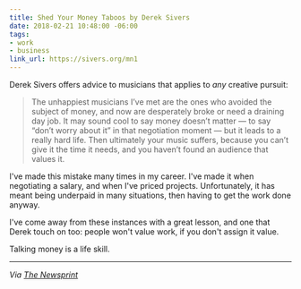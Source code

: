 ```yaml
---
title: Shed Your Money Taboos by Derek Sivers
date: 2018-02-21 10:48:00 -06:00
tags:
- work
- business
link_url: https://sivers.org/mn1
---
```


Derek Sivers offers advice to musicians that applies to *any* creative pursuit:

> The unhappiest musicians I’ve met are the ones who avoided the subject of money, and now are desperately broke or need a draining day job. It may sound cool to say money doesn’t matter — to say “don’t worry about it” in that negotiation moment — but it leads to a really hard life. Then ultimately your music suffers, because you can’t give it the time it needs, and you haven’t found an audience that values it.

I've made this mistake many times in my career. I've made it when negotiating a salary, and when I've priced projects. Unfortunately, it has meant being underpaid in many situations, then having to get the work done anyway.

I've come away from these instances with a great lesson, and one that Derek touch on too: people won't value work, if you don't assign it value.

Talking money is a life skill. 

---

*Via [The Newsprint](https://thenewsprint.co/2018/02/18/sunday-edition-021818/)*

